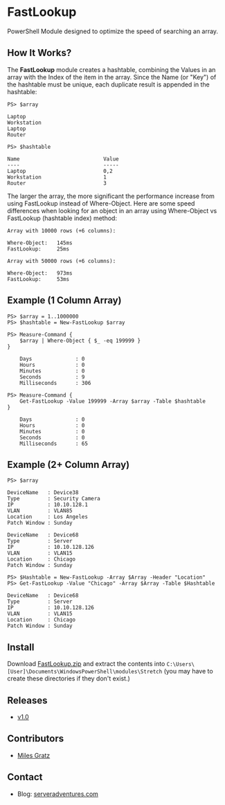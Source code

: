 # FastLookup

PowerShell Module designed to optimize the speed of searching an array.

## How It Works?

The <b>FastLookup</b> module creates a hashtable, combining the Values in an array with the Index of the item in the array. Since the Name (or "Key") of the hashtable must be unique, each duplicate result is appended in the hashtable: 

    PS> $array
    
    Laptop
    Workstation
    Laptop
    Router
    
    PS> $hashtable
    
    Name                           Value
    ----                           -----   
    Laptop                         0,2
    Workstation                    1
    Router                         3
    
The larger the array, the more significant the performance increase from using FastLookup instead of Where-Object. Here are some speed differences when looking for an object in an array using Where-Object vs FastLookup (hashtable index) method: 

    Array with 10000 rows (+6 columns):
    
    Where-Object:   145ms
    FastLookup:     25ms

    Array with 50000 rows (+6 columns):
    
    Where-Object:   973ms
    FastLookup:     53ms

## Example (1 Column Array)

    PS> $array = 1..1000000
    PS> $hashtable = New-FastLookup $array 

    PS> Measure-Command { 
		$array | Where-Object { $_ -eq 199999 } 
	}

        Days              : 0
        Hours             : 0
        Minutes           : 0
        Seconds           : 9
        Milliseconds      : 306

    PS> Measure-Command { 
		Get-FastLookup -Value 199999 -Array $array -Table $hashtable 
	}

        Days              : 0
        Hours             : 0
        Minutes           : 0
        Seconds           : 0
        Milliseconds      : 65
		
		
## Example (2+ Column Array)

    PS> $array

    DeviceName   : Device38
    Type         : Security Camera
    IP           : 10.10.128.1
    VLAN         : VLAN85
    Location     : Los Angeles
    Patch Window : Sunday
    
    DeviceName   : Device68
    Type         : Server
    IP           : 10.10.128.126
    VLAN         : VLAN15
    Location     : Chicago
    Patch Window : Sunday    

    PS> $Hashtable = New-FastLookup -Array $Array -Header "Location"
    PS> Get-FastLookup -Value "Chicago" -Array $Array -Table $Hashtable
    
    DeviceName   : Device68
    Type         : Server
    IP           : 10.10.128.126
    VLAN         : VLAN15
    Location     : Chicago
    Patch Window : Sunday        

## Install

Download [FastLookup.zip](https://github.com/milesgratz/FastLookup/releases/download/v1.0/FastLookup.zip) and extract the contents into `C:\Users\[User]\Documents\WindowsPowerShell\modules\Stretch` (you may have to create these directories if they don't exist.)

## Releases
* [v1.0](https://github.com/milesgratz/FastLookup/releases/download/v1.0/FastLookup.zip)

## Contributors
* [Miles Gratz](https://github.com/milesgratz)

## Contact
* Blog: [serveradventures.com](http://www.serveradventures.com)
